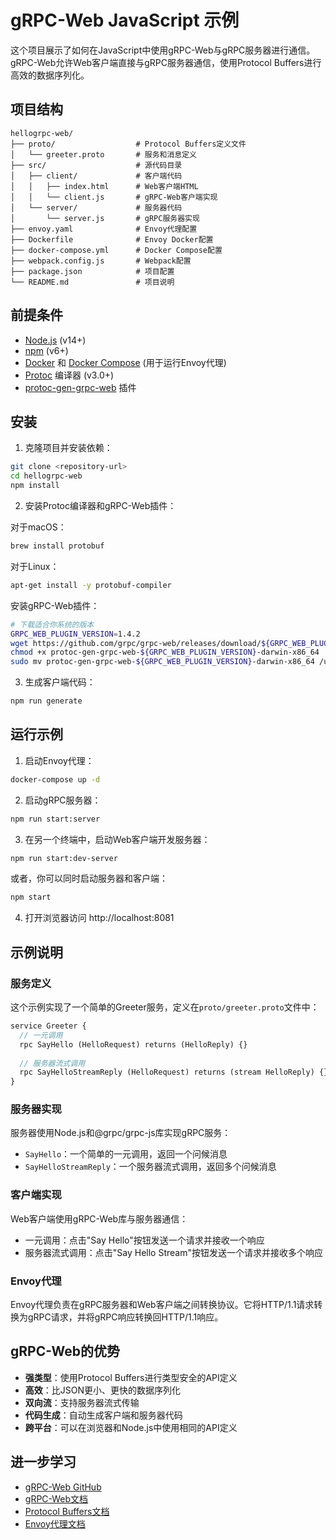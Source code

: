 # gRPC-Web JavaScript 示例

这个项目展示了如何在JavaScript中使用gRPC-Web与gRPC服务器进行通信。gRPC-Web允许Web客户端直接与gRPC服务器通信，使用Protocol Buffers进行高效的数据序列化。

## 项目结构

```
hellogrpc-web/
├── proto/                  # Protocol Buffers定义文件
│   └── greeter.proto       # 服务和消息定义
├── src/                    # 源代码目录
│   ├── client/             # 客户端代码
│   │   ├── index.html      # Web客户端HTML
│   │   └── client.js       # gRPC-Web客户端实现
│   └── server/             # 服务器代码
│       └── server.js       # gRPC服务器实现
├── envoy.yaml              # Envoy代理配置
├── Dockerfile              # Envoy Docker配置
├── docker-compose.yml      # Docker Compose配置
├── webpack.config.js       # Webpack配置
├── package.json            # 项目配置
└── README.md               # 项目说明
```

## 前提条件

- [Node.js](https://nodejs.org/) (v14+)
- [npm](https://www.npmjs.com/) (v6+)
- [Docker](https://www.docker.com/) 和 [Docker Compose](https://docs.docker.com/compose/) (用于运行Envoy代理)
- [Protoc](https://github.com/protocolbuffers/protobuf) 编译器 (v3.0+)
- [protoc-gen-grpc-web](https://github.com/grpc/grpc-web/releases) 插件

## 安装

1. 克隆项目并安装依赖：

```bash
git clone <repository-url>
cd hellogrpc-web
npm install
```

2. 安装Protoc编译器和gRPC-Web插件：

对于macOS：
```bash
brew install protobuf
```

对于Linux：
```bash
apt-get install -y protobuf-compiler
```

安装gRPC-Web插件：
```bash
# 下载适合你系统的版本
GRPC_WEB_PLUGIN_VERSION=1.4.2
wget https://github.com/grpc/grpc-web/releases/download/${GRPC_WEB_PLUGIN_VERSION}/protoc-gen-grpc-web-${GRPC_WEB_PLUGIN_VERSION}-darwin-x86_64
chmod +x protoc-gen-grpc-web-${GRPC_WEB_PLUGIN_VERSION}-darwin-x86_64
sudo mv protoc-gen-grpc-web-${GRPC_WEB_PLUGIN_VERSION}-darwin-x86_64 /usr/local/bin/protoc-gen-grpc-web
```

3. 生成客户端代码：

```bash
npm run generate
```

## 运行示例

1. 启动Envoy代理：

```bash
docker-compose up -d
```

2. 启动gRPC服务器：

```bash
npm run start:server
```

3. 在另一个终端中，启动Web客户端开发服务器：

```bash
npm run start:dev-server
```

或者，你可以同时启动服务器和客户端：

```bash
npm start
```

4. 打开浏览器访问 http://localhost:8081

## 示例说明

### 服务定义

这个示例实现了一个简单的Greeter服务，定义在`proto/greeter.proto`文件中：

```protobuf
service Greeter {
  // 一元调用
  rpc SayHello (HelloRequest) returns (HelloReply) {}
  
  // 服务器流式调用
  rpc SayHelloStreamReply (HelloRequest) returns (stream HelloReply) {}
}
```

### 服务器实现

服务器使用Node.js和@grpc/grpc-js库实现gRPC服务：

- `SayHello`：一个简单的一元调用，返回一个问候消息
- `SayHelloStreamReply`：一个服务器流式调用，返回多个问候消息

### 客户端实现

Web客户端使用gRPC-Web库与服务器通信：

- 一元调用：点击"Say Hello"按钮发送一个请求并接收一个响应
- 服务器流式调用：点击"Say Hello Stream"按钮发送一个请求并接收多个响应

### Envoy代理

Envoy代理负责在gRPC服务器和Web客户端之间转换协议。它将HTTP/1.1请求转换为gRPC请求，并将gRPC响应转换回HTTP/1.1响应。

## gRPC-Web的优势

- **强类型**：使用Protocol Buffers进行类型安全的API定义
- **高效**：比JSON更小、更快的数据序列化
- **双向流**：支持服务器流式传输
- **代码生成**：自动生成客户端和服务器代码
- **跨平台**：可以在浏览器和Node.js中使用相同的API定义

## 进一步学习

- [gRPC-Web GitHub](https://github.com/grpc/grpc-web)
- [gRPC-Web文档](https://grpc.io/docs/platforms/web/)
- [Protocol Buffers文档](https://developers.google.com/protocol-buffers)
- [Envoy代理文档](https://www.envoyproxy.io/)